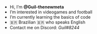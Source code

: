 - Hi, I’m **@Guil-thenewmeta**
- I’m interested in videogames and football
- I’m currently learning the basics of code
- 🇧🇷 Brazilian 🇧🇷 who speaks English
- Contact me on Discord: *Guil#8244*
